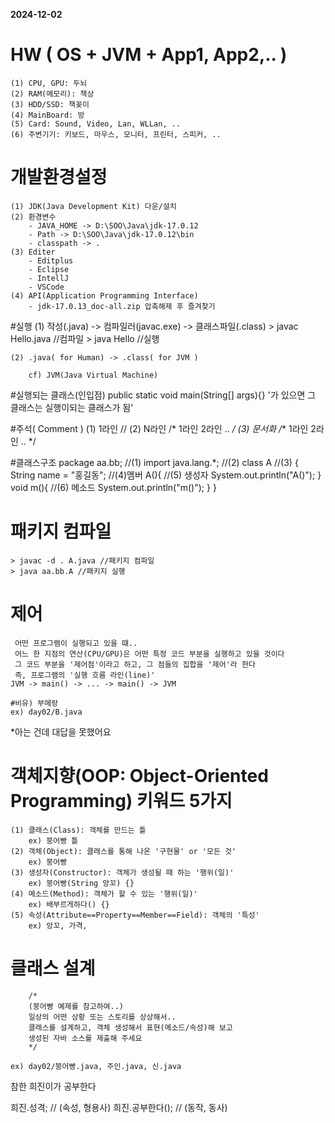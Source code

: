 **2024-12-02**
# HW ( OS + JVM + App1, App2,.. )
	(1) CPU, GPU: 두뇌 
	(2) RAM(메모리): 책상 
	(3) HDD/SSD: 책꽂이
	(4) MainBoard: 방 
	(5) Card: Sound, Video, Lan, WLLan, .. 
	(6) 주변기기: 키보드, 마우스, 모니터, 프린터, 스피커, .. 

# 개발환경설정  
	(1) JDK(Java Development Kit) 다운/설치
	(2) 환경변수 
		- JAVA_HOME -> D:\SOO\Java\jdk-17.0.12
		- Path -> D:\SOO\Java\jdk-17.0.12\bin
		- classpath -> .
	(3) Editer
		- Editplus
		- Eclipse
		- IntellJ
		- VSCode 
	(4) API(Application Programming Interface)
		- jdk-17.0.13_doc-all.zip 압축해제 후 즐겨찾기

#실행 
	(1) 작성(.java) -> 컴파일러(javac.exe) -> 클래스파일(.class)
		> javac Hello.java //컴파일
		> java Hello //실행

	(2) .java( for Human) -> .class( for JVM )

	    cf) JVM(Java Virtual Machine)

#실행되는 클래스(인입점)
	public static void main(String[] args){}
	'가 있으면 그 클래스는 실행이되는 클래스가 됨'

#주석( Comment )
	(1) 1라인 //
	(2) N라인 
		/*
		   1라인
		   2라인
		   .. 
		*/
	(3) 문서화 
		/**
		   1라인
		   2라인
		   .. 
		*/

#클래스구조 
	package aa.bb; //(1)
	import java.lang.*; //(2) 
	class A //(3)
	{
		String name = "홍길동"; //(4)멤버
		A(){ //(5) 생성자 
			System.out.println("A()");
		}
		void m(){ //(6) 메소드 
			System.out.println("m()");
		}
	}
	
# 패키지 컴파일 
	> javac -d . A.java //패키지 컴파일
	> java aa.bb.A //패키지 실행
	

# 제어
	 어떤 프로그램이 실행되고 있을 떄..
	 어느 한 지점의 연산(CPU/GPU)은 어떤 특정 코드 부분을 실행하고 있을 것이다
	 그 코드 부분을 '제어점'이라고 하고, 그 점들의 집합을 '제어'라 한다
	 즉, 프로그램의 '실행 흐름 라인(line)'
	JVM -> main() -> ... -> main() -> JVM

	#비유) 부메랑
	ex) day02/B.java


*아는 건데 대답을 못했어요



# 객체지향(OOP: Object-Oriented Programming) 키워드 5가지
	(1) 클래스(Class): 객체를 만드는 틀 
		ex) 붕어빵 틀
	(2) 객체(Object): 클래스를 통해 나온 '구현물' or '모든 것' 
		ex) 붕어빵
	(3) 생성자(Constructor): 객체가 생성될 때 하는 '행위(일)'
		ex) 붕어빵(String 앙꼬) {}
	(4) 메소드(Method): 객체가 할 수 있는 '행위(일)'
		ex) 배부르게하다() {}
	(5) 속성(Attribute==Property==Member==Field): 객체의 '특성'
		ex) 앙꼬, 가격, 


# 클래스 설계
	
```
	/*
	(붕어빵 예제를 참고하여..)
	일상의 어떤 상황 또는 스토리를 상상해서..
	클래스를 설계하고, 객체 생성해서 표현(메소드/속성)해 보고
	생성된 자바 소스를 제출해 주세요
	*/
```
	ex) day02/붕어빵.java, 주인.java, 신.java










참한 희진이가 공부한다

희진.성격; // (속성, 형용사)
희진.공부한다(); // (동작, 동사)



